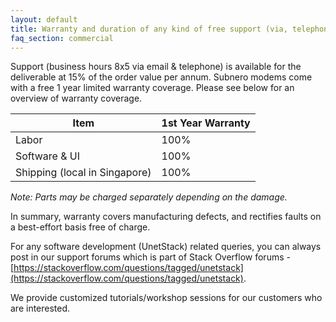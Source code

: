 ```yaml
---
layout: default
title: Warranty and duration of any kind of free support (via, telephone or email) after the procurement?
faq_section: commercial
---
```


Support (business hours 8x5 via email & telephone) is available for the deliverable at 15% of the order value per annum. Subnero modems come with a free 1 year limited warranty coverage. Please see below for an overview of warranty coverage.

| Item | 1st Year Warranty |
| ----------- | ----------- |
| Labor | 100% |
| Software & UI  | 100% |
| Shipping (local in Singapore) | 100% |

*Note: Parts may be charged separately depending on the damage.*

In summary, warranty covers manufacturing defects, and rectifies faults on a best-effort basis free of charge.

For any software development (UnetStack) related queries, you can always post in our support forums which is part of Stack Overflow forums -  [https://stackoverflow.com/questions/tagged/unetstack](https://stackoverflow.com/questions/tagged/unetstack).

We provide customized tutorials/workshop sessions for our customers who are interested. 


